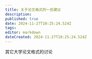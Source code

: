 ```yaml
---
title: 关于论文格式的一些建议
description: 
published: true
date: 2024-11-27T10:25:24.524Z
tags: 
editor: markdown
dateCreated: 2024-11-27T10:25:24.524Z
---
```


其它大学论文格式的讨论